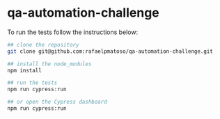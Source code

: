 # qa-automation-challenge

To run the tests follow the instructions below:

```bash
## clone the repository
git clone git@github.com:rafaelpmatoso/qa-automation-challenge.git

## install the node_modules
npm install

## run the tests
npm run cypress:run

## or open the Cypress dashboard
npm run cypress:run
```